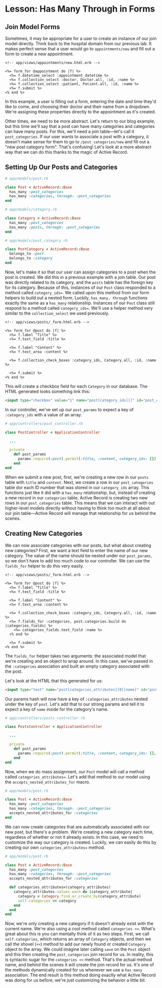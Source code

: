 # Lesson: Has Many Through in Forms

## Join Model Forms

Sometimes, it may be appropriate for a user to create an instance of our join model directly. Think back to the hospital domain from our previous lab. It makes perfect sense that a user would go to `appointments/new` and fill out a form to create a new appointment.

```erb
<!-- app/views/appointments/new.html.erb -->

<%= form_for @appointment do |f| %>
  <%= f.datetime_select :appointment_datetime %>
  <%= f.collection_select :doctor, Doctor.all, :id, :name %>
  <%= f.collection_select :patient, Patient.all, :id, :name %>
  <%= f.submit %>
<% end %>
```

In this example, a user is filling out a form, entering the date and time they'd like to come, and choosing their doctor and their name from a dropdown. We're assigning these properties directly to the appointment as it's created.

Other times, we need to be more abstract. Let's return to our blog example, but this time we'll say that a post can have many categories and categories can have many posts. For this, we'll need a join table—let's call it `post_categories`. If our user wants to associate a post with a category, it doesn't make sense for them to go to `/post_categories/new` and fill out a "new post category form". That's confusing! Let's look at a more abstract way that we can do this thanks to the magic of Active Record.

## Setting Up Our Posts and Categories

```ruby
# app/models/post.rb

class Post < ActiveRecord::Base
  has_many :post_categories
  has_many :categories, through: :post_categories
end
```

```ruby
# app/models/category.rb

class Category < ActiveRecord::Base
  has_many :post_categories
  has_many :posts, through: :post_categories
end
```

```ruby
# app/models/post_category.rb

class PostCategory < ActiveRecord::Base
  belongs_to :post
  belongs_to :category
end
```

Now, let's make it so that our user can assign categories to a post when the post is created. We did this in a previous example with a join table. Our post was directly related to its category, and the `posts` table has the foreign key for its category. Because of this, instances of our `Post` class responded to a method called `category_ids=`. We called upon this method from our form helpers to build out a nested form. Luckily, `has_many, through` functions exactly the same as a `has_many` relationship. Instances of our `Post` class still respond to a method called `category_ids=`. We'll use a helper method very similar to the `collection_select` we used previously.

```erb
<!-- app/views/posts/_form.html.erb -->

<%= form_for @post do |f| %>
  <%= f.label "Title" %>
  <%= f.text_field :title %>

  <%= f.label "Content" %>
  <%= f.text_area :content %>

  <%= f.collection_check_boxes :category_ids, Category.all, :id, :name %>

  <%= f.submit %>
<% end %>
```

This will create a checkbox field for each `Category` in our database. The HTML generated looks something link this:

```html
<input type="checkbox" value="1" name="post[category_ids][]" id="post_category_ids_1">
```

In our controller, we've set up our `post_params` to expect a key of `:category_ids` with a value of an array.

```ruby
# app/controllers/post_controller.rb

class PostController < ApplicationController

  ...

  private
    def post_params
      params.require(:post).permit(:title, :content, category_ids: [])
    end
end
```

When we submit a new post, first, we're creating a new row in our `posts` table with `title` and `content`. Next, we create a row in our `post_categories` table dor each ID number that was stored in our `category_ids` array. This functions just like it did with a `has_many` relationship, but, instead of creating a new record in our `categories` table, Active Record is creating two new rows in our `post_categories` table. This means that we can interact with out higher-level models directly without having to think too much at all about our join table—Active Record will manage that relationship for us behind the scenes.

## Creating New Categories

We can now associate categories with our posts, but what about creating new categories? First, we want a text field to enter the name of our new category. The value of the name should be nested under our `post_params`, so we don't have to add too much code to our controller. We can use the `fields_for` helper to do this very easily.

```erb
<!-- app/views/posts/_form.html.erb -->

<%= form_for @post do |f| %>
  <%= f.label "Title" %>
  <%= f.text_field :title %>

  <%= f.label "Content" %>
  <%= f.text_area :content %>

  <%= f.collection_check_boxes :category_ids, Category.all, :id, :name %>
  <%= f.fields_for :categories, post.categories.build do |categories_fields| %>
    <%= categories_fields.text_field :name %>
  <% end %>

  <%= f.submit %>
<% end %>
```

The `fields_for` helper takes two arguments: the associated model that we're creating and an object to wrap around. In this case, we've passed in the `:categories` association and built an empty category associated with the post.

Let's look at the HTML that this generated for us:

```html
<input type="text" name="post[categories_attributes][0][name]" id="post_categories_attributes_0_name">
```

Our params hash will now have a key of `:categories_attributes` nested under the key of `post`. Let's add that to our strong params and tell it to expect a key of `name` inside for the category's name.

```ruby
# app/controllers/posts_controller.rb

class PostsController < ApplicationController

  ...

  private
    def post_params
      params.require(:post).permit(:title, :content, category_ids: [], categories_attributes: [:name])
    end
end
```

Now, when we do mass assignment, our `Post` model will call a method called `categories_attributes=`. Let's add that method to our model using the `accepts_nested_attributes_for` macro.

```ruby
# app/models/post.rb

class Post < ActiveRecord::Base
  has_many :post_categories
  has_many :categories, through: :post_categories
  accepts_nested_attributes_for :categories
end
```

We can now create categories that are automatically associated with our new post, but there's a problem. We're creating a new category each time, regardless of whether or not it already exists. In this case, we need to customize the way our category is created. Luckily, we can easily do this by creating our own `categories_attributes=` method.

```ruby
# app/models/post.rb

class Post < ActiveRecord::Base
  has_many :post_categories
  has_many :categories, through: :post_categories
  accepts_nested_attributes_for :categories

  def categories_attributes=(category_attributes)
    category_attributes.values.each do |category_attribute|
      category = Category.find_or_create_by(category_attribute)
      self.categories << category
    end
  end
end
```

Now, we're only creating a new category if it doesn't already exist with the current name. We're also using a cool method called `categories <<`. What's great about this is you can mentally think of it as two steps. First, we call `self.categories`, which returns an array of `Category` objects, and then we call the shovel (`<<`) method to add our newly found or created `Category` object to the array. We could imagine later calling `save` on the `Post` object and this then creating the `post_categories` join record for us. In reality, this is syntactic sugar for the `categories <<` method. That's the actual method name, and behind the scenes it will create the join record for us. It's one of the methods dynamically created for us whenever we use a `has_many` association. The end result is this method doing exactly what Active Record was doing for us before; we're just customizing the behavior a little bit.